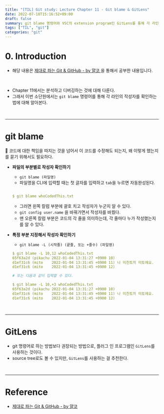 ```yaml
---
title: "[TIL] Git study: Lecture Chapter 11 - Git blame & GitLens"
date: 2022-07-18T15:16:52+09:00
draft: false
summary: git blame 명령어와 VSC의 extension program인 GitLens를 통해 각 라인의 작성자를 확인하는 법을 알아본다.  
tags: ["TIL", "git"]
categories: "git"
---
```



# 0. Introduction

- 해당 내용은 [제대로 파는 Git & GitHub - by 얄코 ](https://www.inflearn.com/course/%EC%A0%9C%EB%8C%80%EB%A1%9C-%ED%8C%8C%EB%8A%94-%EA%B9%83/dashboard)을 통해서 공부한 내용입니다.

<br>

- Chapter 11에서는 분석하고 디버깅하는 것에 대해 다룬다.  
- 그래서 이번 소단원에서는 `git blame` 명령어를 통해 각 라인의 작성자를 확인하는 법에 대해 알아본다.  

<br>

---
# git blame

🔅 코드에 대한 책임을 따지는 것을 넘어서 이 코드를 수정해도 되는지, 왜 이렇게 했는지를 묻기 위해서도 필요하다.  

- **파일의 부분별로 작성자 확인하기**
    
    
    - `git blame (파일명)`  
    - 파일명을 CLI에 입력할 때는 첫 글자를 입력하고 `tab`을 누르면 자동완성된다.   

    ```yml

    $ git blame whoCodedThis.txt
    ```

    - 그러면 왼쪽 칼럼 부분에 괄호 치고 작성자가 누군지 알 수 있다. 
    - `git config user.name` 을 바꿔가면서 작성자를 바꿨다. 
    - 맨 오른쪽 칼럼 부분은 코드의 각 줄을 의미하는데, 각 줄마다 누가 작성했는지를 알 수 있다. 

- **특정 부분 지정해서 작성자 확인하기**


    - `git blame -L (시작줄) (끝줄, 또는 +줄수) (파일명)`

    ```yml
    $ git blame -L 10,12 whoCodedThis.txt
    65f63a2d (pikachu 2022-01-04 13:31:27 +0900 10) 
    d1ef31c6 (mito    2022-01-04 13:31:45 +0900 11) 나 미친토끼 미토에요.
    d1ef31c6 (mito    2022-01-04 13:31:45 +0900 12)

    # 또는 다음과 같이 입력할 수 있다. 

    $ git blame -L 10,+3 whoCodedThis.txt
    65f63a2d (pikachu 2022-01-04 13:31:27 +0900 10) 
    d1ef31c6 (mito    2022-01-04 13:31:45 +0900 11) 나 미친토끼 미토에요.
    d1ef31c6 (mito    2022-01-04 13:31:45 +0900 12)
    ```


<br>

---
# GitLens 

- git 명령어로 하는 방법보다 권장되는 방법으로, 플러그 인 프로그램인 `GitLens`를 사용하는 것이다.  
- source tree로도 볼 수 있지만, `GitLens`를 사용하는 걸 추천한다.  

<br>

---

# Reference

- [제대로 파는 Git & GitHub - by 얄코](https://www.inflearn.com/course/%EC%A0%9C%EB%8C%80%EB%A1%9C-%ED%8C%8C%EB%8A%94-%EA%B9%83/dashboard)
